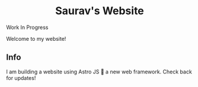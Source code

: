 <h1 align="center">
  Saurav's Website
</h1>

Work In Progress

Welcome to my website!

## Info

I am building a website using Astro JS 🚀 a new web framework. Check back for updates!
